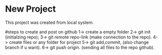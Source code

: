 # New Project

This project was created from local system.

#steps to create and post on github
1-> create a empty folder
2-> git init (initialzing repo);
3-> git remote repo-link (make connection to the repo).
4-> create files or any folder for project 
5-> git add,commit, (also change branch if u want).
6-> git push origin. (sending all files to the repo github).
